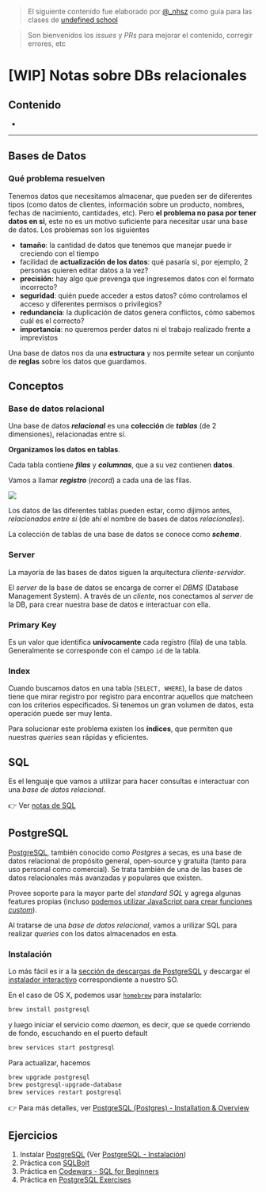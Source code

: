 > El siguiente contenido fue elaborado por [@_nhsz](https://twitter.com/_nhsz) como guía para las clases de [undefined school](https://twitter.com/undefinedSchool)

> Son bienvenidos los _issues_ y _PRs_ para mejorar el contenido, corregir errores, etc

# [WIP] Notas sobre DBs relacionales

## Contenido

- []()

---

## Bases de Datos

### Qué problema resuelven

Tenemos datos que necesitamos almacenar, que pueden ser de diferentes tipos (como datos de clientes, información sobre un producto, nombres, fechas de nacimiento, cantidades, etc). Pero **el problema no pasa por tener datos en si**, este no es un motivo suficiente para necesitar usar una base de datos. Los problemas son los siguientes

- **tamaño**: la cantidad de datos que tenemos que manejar puede ir creciendo con el tiempo
- facilidad de **actualización de los datos**: qué pasaría si, por ejemplo, 2 personas quieren editar datos a la vez?
- **precisión:** hay algo que prevenga que ingresemos datos con el formato incorrecto?
- **seguridad**: quién puede acceder a estos datos? cómo controlamos el acceso y diferentes permisos o privilegios?
- **redundancia**: la duplicación de datos genera conflictos, cómo sabemos cuál es el correcto?
- **importancia**: no queremos perder datos ni el trabajo realizado frente a imprevistos

Una base de datos nos da una **estructura** y nos permite setear un conjunto de **reglas** sobre los datos que guardamos.

## Conceptos

### Base de datos relacional

Una base de datos **_relacional_** es una **colección** de **_tablas_** (de 2 dimensiones), relacionadas entre sí. 

**Organizamos los datos en tablas**.

Cada tabla contiene **_filas_** y **_columnas_**, que a su vez contienen **datos**. 

Vamos a llamar **_registro_** (_record_) a cada una de las filas.

![](https://miro.medium.com/max/736/0*kBYg1f1lVSFE5cY6.PNG)

Los datos de las diferentes tablas pueden estar, como dijimos antes, _relacionados entre sí_ (de ahí el nombre de bases de datos _relacionales_).

La colección de tablas de una base de datos se conoce como **_schema_**.

### Server

La mayoría de las bases de datos siguen la arquitectura _cliente-servidor_.

El _server_ de la base de datos se encarga de correr el _DBMS_ (Database Management System). A través de un _cliente_, nos conectamos al _server_ de la DB, para crear nuestra base de datos e interactuar con ella.

### Primary Key

Es un valor que identifica **unívocamente** cada registro (fila) de una tabla. Generalmente se corresponde con el campo `id` de la tabla.

### Index

Cuando buscamos datos en una tabla (`SELECT, WHERE`), la base de datos tiene que mirar registro por registro para encontrar aquellos que matcheen con los criterios especificados. Si tenemos un gran volumen de datos, esta operación puede ser muy lenta.

Para solucionar este problema existen los **índices**, que permiten que nuestras _queries_ sean rápidas y eficientes.

## SQL

Es el lenguaje que vamos a utilizar para hacer consultas e interactuar con una _base de datos relacional_.

👉 Ver [notas de SQL](https://github.com/undefinedschool/notes-sql/)

## PostgreSQL

[PostgreSQL](https://www.postgresql.org), también conocido como _Postgres_ a secas, es una base de datos relacional de propósito general, open-source y gratuita (tanto para uso personal como comercial). Se trata también de una de las bases de datos relacionales más avanzadas y populares que existen.

Provee soporte para la mayor parte del _standard SQL_ y agrega algunas features propias (incluso [podemos utilizar JavaScript para crear funciones _custom_](https://blog.heroku.com/javascript_in_your_postgres)).

Al tratarse de una _base de datos relacional_, vamos a urilizar SQL para realizar _queries_ con los datos almacenados en esta.

### Instalación

Lo más fácil es ir a la [sección de descargas de PostgreSQL](https://www.postgresql.org/download/) y descargar el [instalador interactivo](https://www.enterprisedb.com/downloads/postgres-postgresql-downloads) correspondiente a nuestro SO.

En el caso de OS X, podemos usar [`homebrew`](https://brew.sh/) para instalarlo:

```bash
brew install postgresql
```

y luego iniciar el servicio como _daemon_, es decir, que se quede corriendo de fondo, escuchando en el puerto default

```bash
brew services start postgresql
```

Para actualizar, hacemos

```bash
brew upgrade postgresql
brew postgresql-upgrade-database
brew services restart postgresql
```

👉 Para más detalles, ver [PostgreSQL (Postgres) - Installation & Overview](https://www.youtube.com/watch?v=fZQI7nBu32M)

## Ejercicios

1. Instalar [PostgreSQL](https://www.postgresql.org/) (Ver [PostgreSQL - Instalación](https://github.com/undefinedschool/notes-dbs#instalaci%C3%B3n))
2. Práctica con [SQLBolt](https://sqlbolt.com/)
3. Práctica en [Codewars - SQL for Beginners](https://www.codewars.com/collections/sql-for-beginners)
4. Práctica en [PostgreSQL Exercises](https://pgexercises.com/gettingstarted.html)
